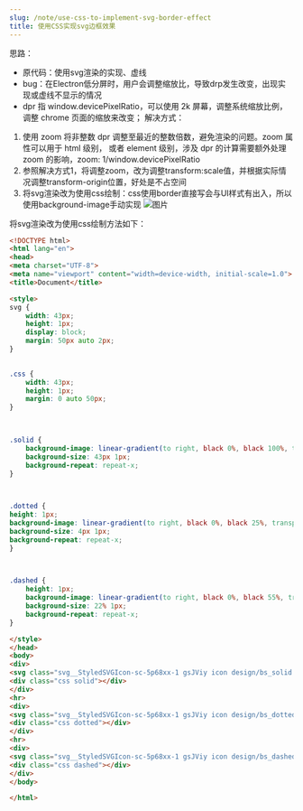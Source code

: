 ```yaml
---
slug: /note/use-css-to-implement-svg-border-effect
title: 使用CSS实现svg边框效果
---
```


思路：
- 原代码：使用svg渲染的实现、虚线
- bug：在Electron低分屏时，用户会调整缩放比，导致drp发生改变，出现实现或虚线不显示的情况
- dpr 指 window.devicePixelRatio，可以使用 2k 屏幕，调整系统缩放比例，调整 chrome 页面的缩放来改变；
解决方式：
1. 使用 zoom 将非整数 dpr 调整至最近的整数倍数，避免渲染的问题。zoom 属性可以用于 html 级别，  或者 element 级别，涉及 dpr 的计算需要额外处理 zoom 的影响，zoom: 1/window.devicePixelRatio
2. 参照解决方式1，将调整zoom，改为调整transform:scale值，并根据实际情况调整transform-origin位置，好处是不占空间
3. 将svg渲染改为使用css绘制：css使用border直接写会与UI样式有出入，所以使用background-image手动实现
![图片](http://images.leyla.top/note/Pastedimage20240308120112.png)


将svg渲染改为使用css绘制方法如下：
```html
<!DOCTYPE html>
<html lang="en">
<head>
<meta charset="UTF-8">
<meta name="viewport" content="width=device-width, initial-scale=1.0">
<title>Document</title>

<style>
svg {
	width: 43px;
	height: 1px;
	display: block;
	margin: 50px auto 2px;
}

  
.css {
	width: 43px;
	height: 1px;
	margin: 0 auto 50px;
}

  

.solid {
	background-image: linear-gradient(to right, black 0%, black 100%, transparent 0%);
	background-size: 43px 1px;
	background-repeat: repeat-x;
}

  

.dotted {
height: 1px;
background-image: linear-gradient(to right, black 0%, black 25%, transparent 25%);
background-size: 4px 1px;
background-repeat: repeat-x;
}

  

.dashed {
	height: 1px;
	background-image: linear-gradient(to right, black 0%, black 55%, transparent 55%);
	background-size: 22% 1px;
	background-repeat: repeat-x;
}

</style>
</head>
<body>
<div>
<svg class="svg__StyledSVGIcon-sc-5p68xx-1 gsJViy icon design/bs_solid svg-icon" viewBox="0 0 43 1"><path d="M0 0h80v1H0z"></path></svg>
<div class="css solid"></div>
</div>
<hr>
<div>
<svg class="svg__StyledSVGIcon-sc-5p68xx-1 gsJViy icon design/bs_dotted svg-icon" viewBox="0 0 43 1"><path d="M0 1h1V0H0v1zm4 0h1V0H4v1zm4 0h1V0H8v1zm4 0h1V0h-1v1zm4 0h1V0h-1v1zm4 0h1V0h-1v1zm4 0h1V0h-1v1zm4 0h1V0h-1v1zm4 0h1V0h-1v1zm4 0h1V0h-1v1zm4 0h1V0h-1v1zm4 0h1V0h-1v1zm4 0h1V0h-1v1zm4 0h1V0h-1v1zm4 0h1V0h-1v1zm4 0h1V0h-1v1zm4 0h1V0h-1v1zm4 0h1V0h-1v1zm4 0h1V0h-1v1zm4 0h1V0h-1v1zm4 0h1V0h-1v1z"></path></svg>
<div class="css dotted"></div>
</div>
<hr>
<div>
<svg class="svg__StyledSVGIcon-sc-5p68xx-1 gsJViy icon design/bs_dashed svg-icon" viewBox="0 0 43 1"><path d="M0 1h5V0H0v1zm9 0h5V0H9v1zm10 0h5V0h-5v1zm9 0h5V0h-5v1zm10 0h5V0h-5v1zm9 0h5V0h-5v1zm9 0h5V0h-5v1zm10 0h5V0h-5v1zm9 0h5V0h-5v1z"></path></svg>
<div class="css dashed"></div>
</div>
</body>

</html>
```
